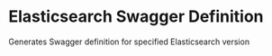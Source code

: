 # Elasticsearch Swagger Definition

Generates Swagger definition for specified Elasticsearch version